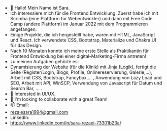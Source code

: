 - 👋 Hallo! Mein Name ist Sara.
-  Ich interessiere mich für die Frontend Entwicklung. Zuerst habe ich mit Scrimba (eine Plattform für Webentwickler) und dann mit Free Code Camp (andere Plattform) im      Januar 2022 mit dem Programmieren angefangen.
-  Einige Projekte, die ich hergestellt habe, waren mit HTML, JavaScript und React. Ich verwendete CSS, Bootstrap, Materialize und Chakra UI für das Design.
-  Nach 10 Monaten konnte ich meine erste Stelle als Praktikantin für Frontend Entwicklung bei einer digital-Marketing-Firma antreten!
-  zu meinen Aufgaben gehörte es:  
-  Dynamisierung der Website (für die Klinik) mit Jinja (Logik), fertigt die Seite (Register/Login, Blogs, Profile, Onlinereservierung, Galerie,...), Arbeit mit CSS,        Bootstrap, Fancybox,... , Anwendung von Lazy Load und SEO, Arbeit mit API, WinSCP, Verwendung von Javascript für Datum und Search Bar, ... .
- 👀 Interested in UI/UX.
- 💞️ I'm looking to collaborate with a great Team!
- 📫 Email:
- rezaiesara1994@gmail.com
- LinkedIn:
- https://www.linkedin.com/in/sara-rezaei-73301b23a/

